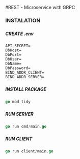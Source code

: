#REST - Microservice with GRPC 

### INSTALATION
###
##### <I>CREATE .env</I>
```dotenv
API_SECRET=
DbHost=
DbPort=
DbUser=
DbName=
DbPassword=
BIND_ADDR_CLIENT=
BIND_ADDR_SERVER=
```
###
##### <I>INSTALL PACKAGE</I>
```go
go mod tidy
```
###
##### <I>RUN SERVER</I>
```go
go run cmd/main.go
```
###
##### <I>RUN CLIENT</I>
```go
go run client/main.go
```
